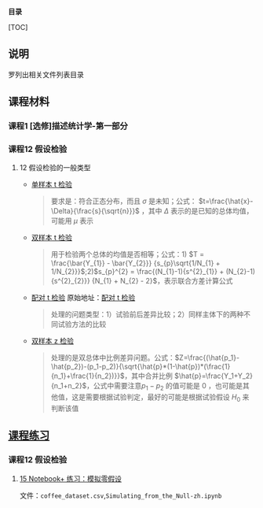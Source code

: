 **目录**

[TOC]

## 说明
罗列出相关文件列表目录



## 课程材料

### 课程1 [选修]描述统计学-第一部分



### 课程12 假设检验

1. 12 假设检验的一般类型

   * [单样本 t 检验](https://www.cliffsnotes.com/study-guides/statistics/univariate-inferential-tests/one-sample-t-test)

     > 要求是：符合正态分布，而且 $\sigma$ 是未知；公式： $t=\frac{\hat{x}-\Delta}{\frac{s}{\sqrt{n}}}$ ，其中 $\Delta$ 表示的是已知的总体均值，可能用 $\mu$ 表示

   * [双样本 t 检验](http://www.itl.nist.gov/div898/handbook/eda/section3/eda353.htm)

     > 用于检验两个总体的均值是否相等；公式：1) $T = \frac{\bar{Y_{1}} - \bar{Y_{2}}} {s_{p}\sqrt{1/N_{1} + 1/N_{2}}}$;2)$s_{p}^{2} = \frac{(N_{1}-1){s^{2}_{1}} + (N_{2}-1){s^{2}_{2}}} {N_{1} + N_{2} - 2}$，表示联合方差计算公式

   * [配对 t 检验](./课程材料/配对t检验.pdf) 原始地址：[配对 t 检验](http://www.statstutor.ac.uk/resources/uploaded/paired-t-test.pdf)

     > 处理的问题类型：1）试验前后差异比较；2）同样主体下的两种不同试验方法的比较

   * [双样本 z 检验](https://onlinecourses.science.psu.edu/stat414/node/268)

     > 处理的是双总体中比例差异问题。公式：$Z=\frac{(\hat{p_1}-\hat{p_2})-(p_1-p_2)}{\sqrt{\hat{p}*(1-\hat{p})*(\frac{1}{n_1}+\frac{1}{n_2})}}$，其中合并比例 $\hat{p}=\frac{Y_1+Y_2}{n_1+n_2}$，公式中需要注意$p_1-p_2$ 的值可能是 $0$ ，也可能是其他值，这是需要根据试验判定，最好的可能是根据试验假设 $H_0$ 来判断该值



## [课程练习](./课程练习)

### 课程12 假设检验

1. [15 Notebook+ 练习：模拟零假设](./课程练习)

   文件：`coffee_dataset.csv`,`Simulating_from_the_Null-zh.ipynb`








